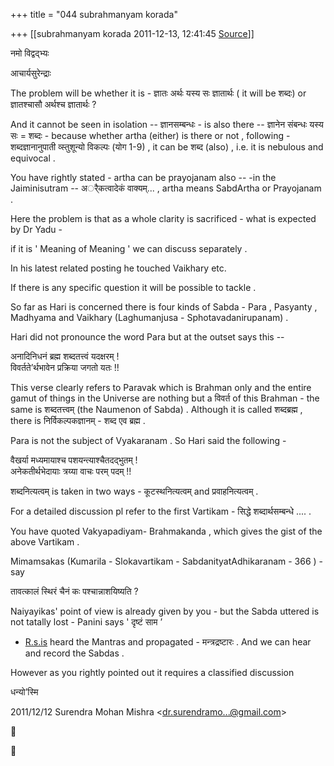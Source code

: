 +++
title = "044 subrahmanyam korada"

+++
[[subrahmanyam korada	2011-12-13, 12:41:45 [Source](https://groups.google.com/g/bvparishat/c/4Sf6qYT0uh4)]]



नमो विद्वद्भ्यः  
  

आचार्यसुरेन्द्राः  
  
The problem will be whether it is - ज्ञातः अर्थः यस्य सः ज्ञातार्थः ( it will be शब्दः) or ज्ञातश्चासौ अर्थश्च ज्ञातार्थः ?  
  
And it cannot be seen in isolation -- ज्ञानसम्बन्धः - is also there -- ज्ञानेन संबन्धः यस्य सः = शब्दः - because whether artha (either) is there or not , following - शब्दज्ञानानुपाती व्स्तुशून्यो विकल्पः (योग 1-9) , it can be शब्द (also) , i.e. it is nebulous and equivocal .  
  
You have rightly stated - artha can be prayojanam also -- -in the Jaiminisutram -- अर्ैकत्वादेकं वाक्यम्... , artha means SabdArtha or Prayojanam .  
  
Here the problem is that as a whole clarity is sacrificed - what is expected by Dr Yadu -  
  
if it is ' Meaning of Meaning ' we can discuss separately .  
  
In his latest related posting he touched Vaikhary etc.  
  
If there is any specific question it will be possible to tackle .  
  

So far as Hari is concerned there is four kinds of Sabda - Para , Pasyanty , Madhyama and Vaikhary (Laghumanjusa - Sphotavadanirupanam) .  
  
Hari did not pronounce the word Para but at the outset says this --  
  
अनादिनिधनं ब्रह्म शब्दतत्त्वं यदक्षरम् !  
विवर्तते’र्थभावेन प्रक्रिया जगतो यतः !!  
  
This verse clearly refers to Paravak which is Brahman only and the entire gamut of things in the Universe are nothing but a विवर्त of this Brahman - the same is शब्दतत्त्वम् (the Naumenon of Sabda) . Although it is called शब्दब्रह्म , there is निर्विकल्पकज्ञानम् - शब्द एव ब्रह्म .  
  
Para is not the subject of Vyakaranam . So Hari said the following -  
  
वैखर्या मध्यमायाश्च पशयन्त्याश्चैतदद्भुतम् !  
अनेकतीर्थभेदायाः त्रय्या वाचः परम् पदम् !!  
  
शब्दनित्यत्वम् is taken in two ways - कूटस्थनित्यत्वम् and प्रवाहनित्यत्वम् .  
  
For a detailed discussion pl refer to the first Vartikam - सिद्धे शब्दार्थसम्बन्धे .... .  
  
You have quoted Vakyapadiyam- Brahmakanda , which gives the gist of the above Vartikam .  
  
Mimamsakas (Kumarila - Slokavartikam - SabdanityatAdhikaranam - 366 ) - say  
  
तावत्कालं स्थिरं चैनं कः पश्चान्नाशयिष्यति ?  
  
Naiyayikas' point of view is already given by you - but the Sabda uttered is not tatally lost - Panini says ' दृष्टं साम ’  
- [R.s.is](http://R.s.is) heard the Mantras and propagated - मन्त्रद्रष्टारः . And we can hear and record the Sabdas .  
  
However as you rightly pointed out it requires a classified discussion  
  
धन्यो’स्मि  
  
2011/12/12 Surendra Mohan Mishra \<[dr.surendramo...@gmail.com]()\>





